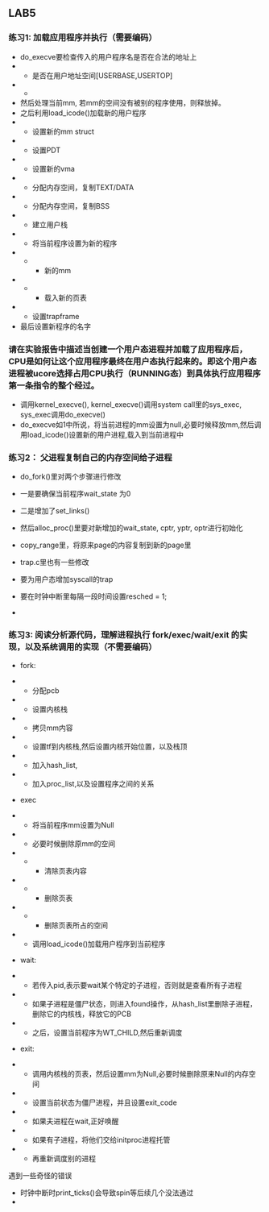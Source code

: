 ## LAB5

### 练习1: 加载应用程序并执行（需要编码）  

* do_execve要检查传入的用户程序名是否在合法的地址上
* * 是否在用户地址空间[USERBASE,USERTOP]
* * 
* 然后处理当前mm, 若mm的空间没有被别的程序使用，则释放掉。 
* 之后利用load_icode()加载新的用户程序
* * 设置新的mm struct
* *  设置PDT
* *  设置新的vma
* * 分配内存空间，复制TEXT/DATA
* *  分配内存空间，复制BSS
* * 建立用户栈
* * 将当前程序设置为新的程序
* * * 新的mm 
* * * 载入新的页表
* * 设置trapframe
* 最后设置新程序的名字

### 请在实验报告中描述当创建一个用户态进程并加载了应用程序后，CPU是如何让这个应用程序最终在用户态执行起来的。即这个用户态进程被ucore选择占用CPU执行（RUNNING态）到具体执行应用程序第一条指令的整个经过。

* 调用kernel_execve(), kernel_execve()调用system call里的sys_exec, sys_exec调用do_execve()
* do_execve如1中所说，将当前进程的mm设置为null,必要时候释放mm,然后调用load_icode()设置新的用户进程,载入到当前进程中  

### 练习2： 父进程复制自己的内存空间给子进程

* do_fork()里对两个步骤进行修改
* 一是要确保当前程序wait_state 为0
* 二是增加了set_links()
* 然后alloc_proc()里要对新增加的wait_state, cptr, yptr, optr进行初始化
* copy_range里，将原来page的内容复制到新的page里  

* trap.c里也有一些修改
* 要为用户态增加syscall的trap
* 要在时钟中断里每隔一段时间设置resched = 1;
* 

### 练习3: 阅读分析源代码，理解进程执行 fork/exec/wait/exit 的实现，以及系统调用的实现（不需要编码）

* fork:
* * 分配pcb
* * 设置内核栈
* * 拷贝mm内容
* * 设置tf到内核栈,然后设置内核开始位置，以及栈顶
* * 加入hash_list,
* * 加入proc_list,以及设置程序之间的关系

* exec
* * 将当前程序mm设置为Null
* * 必要时候删除原mm的空间
* * * 清除页表内容
* * * 删除页表
* * * 删除页表所占的空间
* * 调用load_icode()加载用户程序到当前程序   

* wait:
* * 若传入pid,表示要wait某个特定的子进程，否则就是查看所有子进程
* * 如果子进程是僵尸状态，则进入found操作，从hash_list里删除子进程，删除它的内核栈，释放它的PCB
* * 之后，设置当前程序为WT_CHILD,然后重新调度

* exit: 
* * 调用内核栈的页表，然后设置mm为Null,必要时候删除原来Null的内存空间
* * 设置当前状态为僵尸进程，并且设置exit_code
* * 如果夫进程在wait,正好唤醒
* * 如果有子进程，将他们交给initproc进程托管
* * 再重新调度别的进程








遇到一些奇怪的错误

* 时钟中断时print_ticks()会导致spin等后续几个没法通过  
* 
